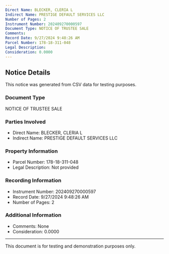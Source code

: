 ```yaml
---
Direct Name: BLECKER, CLERIA L
Indirect Name: PRESTIGE DEFAULT SERVICES LLC
Number of Pages: 2
Instrument Number: 202409270000597
Document Type: NOTICE OF TRUSTEE SALE
Comments: 
Record Date: 9/27/2024 9:48:26 AM
Parcel Number: 178-18-311-048
Legal Description: 
Consideration: 0.0000
---
```


## Notice Details

This notice was generated from CSV data for testing purposes.

### Document Type
NOTICE OF TRUSTEE SALE

### Parties Involved
- Direct Name: BLECKER, CLERIA L
- Indirect Name: PRESTIGE DEFAULT SERVICES LLC

### Property Information
- Parcel Number: 178-18-311-048
- Legal Description: Not provided

### Recording Information
- Instrument Number: 202409270000597
- Record Date: 9/27/2024 9:48:26 AM
- Number of Pages: 2

### Additional Information
- Comments: None
- Consideration: 0.0000

---

This document is for testing and demonstration purposes only.
